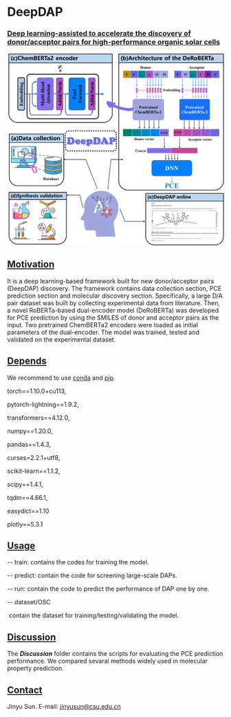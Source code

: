 # **DeepDAP**

### **<u>Deep learning-assisted to accelerate the discovery of donor/acceptor pairs for high-performance organic solar cells</u>**

![overview](DeepDAP\overview.jpg)

## <u>Motivation</u>

It is a deep learning-based framework built for new donor/acceptor pairs (DeepDAP) discovery. The framework contains data collection section, PCE prediction section and molecular discovery section. Specifically, a large D/A pair dataset was built by collecting experimental data from literature. Then, a novel RoBERTa-based dual-encoder model (DeRoBERTa) was developed for PCE prediction by using the SMILES of donor and acceptor pairs as the input. Two pretrained ChemBERTa2 encoders were loaded as initial parameters of the dual-encoder. The model was trained, tested and validated on the experimental dataset.

## <u>Depends</u>

We recommend to use [conda](https://conda.io/docs/user-guide/install/download.html) and [pip](https://pypi.org/project/pip/).

torch==1.10.0+cu113, 

pytorch-lightning==1.9.2, 

transformers==4.12.0,

numpy==1.20.0, 

pandas==1.4.3, 

curses=2.2.1+utf8,

scikit-learn==1.1.2,

scipy==1.4.1,

tqdm==4.66.1,

easydict==1.10

plotly==5.3.1

## <u>Usage</u>

-- train:
    contains the codes for training the model.
    
-- predict:
    contain the code for screening large-scale DAPs.
    
-- run:
    contain the code to predict the performance of DAP one by one. 

-- dataset/OSC

​	contain the dataset for training/testing/validating the model.

## <u>Discussion</u> 

The ***Discussion*** folder contains the scripts for evaluating the PCE prediction performance.  We compared sevaral methods widely used in molecular property prediction.



## <u>Contact</u>

Jinyu Sun. E-mail: [jinyusun@csu.edu.cn](mailto:jinyusun@csu.edu.cn)
